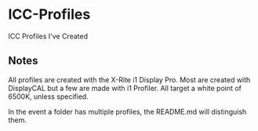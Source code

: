 # ICC-Profiles
ICC Profiles I've Created
## Notes
All profiles are created with the X-Rite i1 Display Pro. Most are created with DisplayCAL but a few are made with i1 Profiler. All target a white point of 6500K, unless specified.

In the event a folder has multiple profiles, the README.md will distinguish them.
